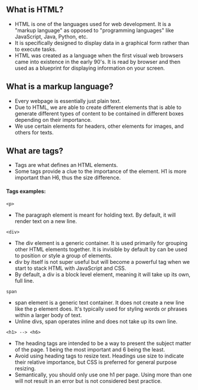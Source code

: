 ## What is HTML?

- HTML is one of the languages used for web development. It is a "markup language" as opposed to "programming languages" like JavaScript, Java, Python, etc.
- It is specifically designed to display data in a graphical form rather than to execute tasks.
- HTML was created as a language when the first visual web browsers came into existence in the early 90's. It is read by browser and then used as a blueprint for displaying information on your screen.


## What is a markup language?

- Every webpage is essentially just plain text.
- Due to HTML, we are able to create different elements that is able to generate different types of content to be contained in different boxes depending on their importance.
- We use certain elements for headers, other elements for images, and others for texts.

## What are tags?

- Tags are what defines an HTML elements.
- Some tags provide a clue to the importance of the element. H1 is more important than H6, thus the size difference.

#### Tags examples:

```<p> ```

   * The paragraph element is meant for holding text. By default, it will render text on a new line.

```<div> ```
  * The div element is a generic container. It is used primarily for grouping other HTML elements together. It is invisible by default by can be used to position or style a group of elements.
  * div by itself is not super useful but will become a powerful tag when we start to stack HTML with JavaScript and CSS.
  * By default, a div is a block level element, meaning it will take up its own, full line.

```span```

  * span element is a generic text container. It does not create a new line like the p element does. It's typically used for styling words or phrases within a larger body of text.
  * Unline divs, span operates inline and does not take up its own line.

``` <h1> --> <h6> ```

  * The heading tags are intended to be a way to present the subject matter of the page. 1 being the most important and 6 being the least.
  * Avoid using heading tags to resize text. Headings use size to indicate their relative importance, but CSS is preferred for general purpose resizing.
  * Semantically, you should only use one h1 per page. Using more than one will not result in an error but is not considered best practice.
